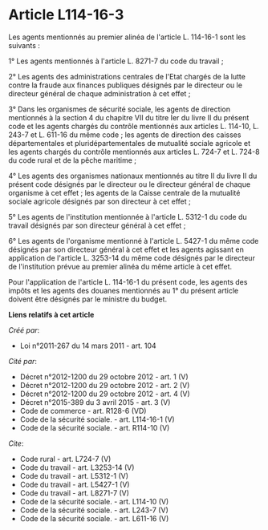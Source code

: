 # Article L114-16-3

Les agents mentionnés au premier alinéa de l'article L. 114-16-1 sont les suivants : 

1° Les agents mentionnés à l'article L. 8271-7 du code du travail ; 

2° Les agents des administrations centrales de l'Etat chargés de la lutte contre la fraude aux finances publiques désignés
par le directeur ou le directeur général de chaque administration à cet effet ; 

3° Dans les organismes de sécurité sociale, les agents de direction mentionnés à la section 4 du chapitre VII du titre Ier du
livre II du présent code et les agents chargés du contrôle mentionnés aux articles L. 114-10, L. 243-7 et L. 611-16 du même
code ; les agents de direction des caisses départementales et pluridépartementales de mutualité sociale agricole et les
agents chargés du contrôle mentionnés aux articles L. 724-7 et L. 724-8 du code rural et de la pêche maritime ; 

4° Les agents des organismes nationaux mentionnés au titre II du livre II du présent code désignés par le directeur ou le
directeur général de chaque organisme à cet effet ; les agents de la Caisse centrale de la mutualité sociale agricole
désignés par son directeur à cet effet ; 

5° Les agents de l'institution mentionnée à l'article L. 5312-1 du code du travail désignés par son directeur général à cet
effet ; 

6° Les agents de l'organisme mentionné à l'article L. 5427-1 du même code désignés par son directeur général à cet effet et
les agents agissant en application de l'article L. 3253-14 du même code désignés par le directeur de l'institution prévue au
premier alinéa du même article à cet effet. 

Pour l'application de l'article L. 114-16-1 du présent code, les agents des impôts et les agents des douanes mentionnés au 1°
du présent article doivent être désignés par le ministre du budget.

**Liens relatifs à cet article**

_Créé par_:

  - Loi n°2011-267 du 14 mars 2011 - art. 104

_Cité par_:

  - Décret n°2012-1200 du 29 octobre 2012 - art. 1 (V)
  - Décret n°2012-1200 du 29 octobre 2012 - art. 2 (V)
  - Décret n°2012-1200 du 29 octobre 2012 - art. 4 (V)
  - Décret n°2015-389 du 3 avril 2015 - art. 3 (V)
  - Code de commerce - art. R128-6 (VD)
  - Code de la sécurité sociale. - art. L114-16-1 (V)
  - Code de la sécurité sociale. - art. R114-10 (V)

_Cite_:

  - Code rural - art. L724-7 (V)
  - Code du travail - art. L3253-14 (V)
  - Code du travail - art. L5312-1 (V)
  - Code du travail - art. L5427-1 (V)
  - Code du travail - art. L8271-7 (V)
  - Code de la sécurité sociale. - art. L114-10 (V)
  - Code de la sécurité sociale. - art. L243-7 (V)
  - Code de la sécurité sociale. - art. L611-16 (V)

